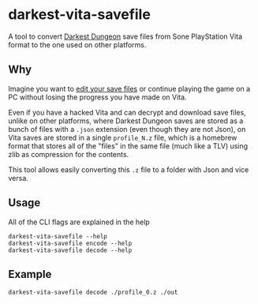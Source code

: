 # darkest-vita-savefile

A tool to convert [Darkest Dungeon](https://store.steampowered.com/app/262060/) save files from Sone PlayStation Vita format to the one used on other platforms.

## Why

Imagine you want to [edit your save files](https://github.com/robojumper/DarkestDungeonSaveEditor) or continue playing the game on a PC without losing the progress you have made on Vita.

Even if you have a hacked Vita and can decrypt and download save files, unlike on other platforms, where Darkest Dungeon saves are stored as a bunch of files with a `.json` extension (even though they are not Json), on Vita saves are stored in a single `profile_N.z` file, which is a homebrew format that stores all of the "files" in the same file (much like a TLV) using zlib as compression for the contents.

This tool allows easily converting this `.z` file to a folder with Json and vice versa.

## Usage

All of the CLI flags are explained in the help

```
darkest-vita-savefile --help
darkest-vita-savefile encode --help
darkest-vita-savefile decode --help
```


## Example

```
darkest-vita-savefile decode ./profile_0.z ./out
```